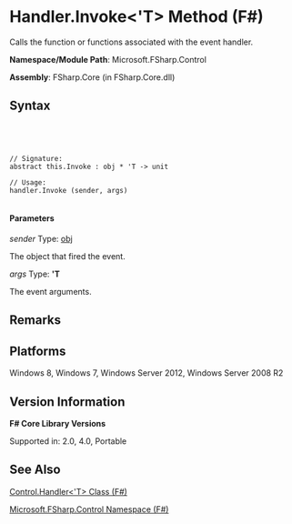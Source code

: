 # Handler.Invoke<'T> Method (F#)

Calls the function or functions associated with the event handler.

**Namespace/Module Path**: Microsoft.FSharp.Control

**Assembly**: FSharp.Core (in FSharp.Core.dll)


## Syntax



```




// Signature:
abstract this.Invoke : obj * 'T -> unit

// Usage:
handler.Invoke (sender, args)


```





#### Parameters
*sender*
Type: [obj](http://msdn.microsoft.com/en-us/library/dcf2430f-702b-40e5-a0a1-97518bf137f7)


The object that fired the event.


*args*
Type: **'T**


The event arguments.




## Remarks

## Platforms
Windows 8, Windows 7, Windows Server 2012, Windows Server 2008 R2


## Version Information
**F# Core Library Versions**

Supported in: 2.0, 4.0, Portable




## See Also
[Control.Handler&#60;'T&#62; Class &#40;F&#35;&#41;](Control.Handler%5B%27T%5D-Class-%5BFSharp%5D.md)

[Microsoft.FSharp.Control Namespace &#40;F&#35;&#41;](Microsoft.FSharp.Control-Namespace-%5BFSharp%5D.md)


